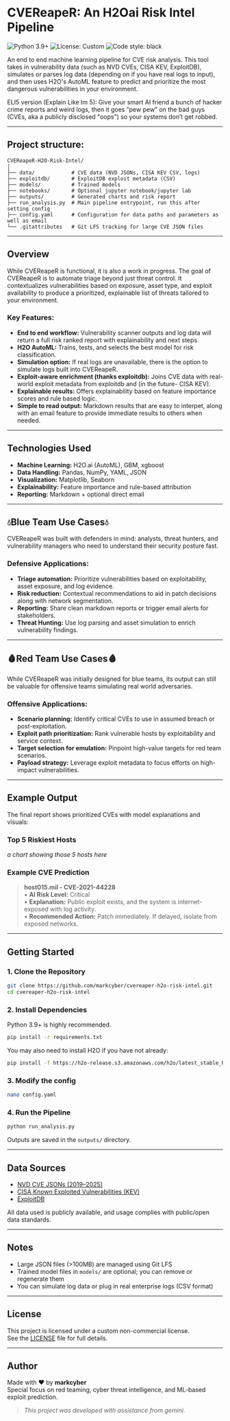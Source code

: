 
# CVEReapeR: An H2Oai Risk Intel Pipeline

![Python 3.9+](https://img.shields.io/badge/python-3.9+-blue.svg)
![License: Custom](https://img.shields.io/badge/License-Custom-blue.svg)
![Code style: black](https://img.shields.io/badge/code%20style-black-000000.svg)

An end to end machine learning pipeline for CVE risk analysis. This tool takes in vulnerability data (such as NVD CVEs, CISA KEV, ExploitDB), simulates or parses log data (depending on if you have real logs to input), and then uses H2O's AutoML feature to predict and prioritize the most dangerous vulnerabilities in your environment.


ELI5 version (Explain Like Im 5): Give your smart AI friend a bunch of hacker crime reports and weird logs, then it goes “pew pew” on the bad guys (CVEs, aka a publicly disclosed "oops") so your systems don’t get robbed.


---

## Project structure:

```
CVEReapeR-H2O-Risk-Intel/
│
├── data/            # CVE data (NVD JSONs, CISA KEV CSV, logs)
├── exploitdb/       # ExploitDB exploit metadata (CSV)
├── models/          # Trained models
├── notebooks/       # Optional jupyter notebook/jupyter lab
├── outputs/         # Generated charts and risk report
├── run_analysis.py  # Main pipeline entrypoint, run this after setting config
├── config.yaml      # Configuration for data paths and parameters as well as email
└── .gitattributes   # Git LFS tracking for large CVE JSON files
```

---

## Overview

While CVEReapeR is functional, it is also a work in progress. The goal of CVEReapeR is to automate triage beyond just threat control. It contextualizes vulnerabilities based on exposure, asset type, and exploit availability to produce a prioritized, explainable list of threats tailored to your environment.

### Key Features:

- **End to end workflow:** Vulnerability scanner outputs and log data will return a full risk ranked report with explainability and next steps.
- **H2O AutoML:** Trains, tests, and selects the best model for risk classification.
- **Simulation option:** If real logs are unavailable, there is the option to simulate logs built into CVEReapeR.
- **Exploit-aware enrichment (thanks exploitdb):** Joins CVE data with real-world exploit metadata from exploitdb and (in the future- CISA KEV).
- **Explainable results:** Offers explainability based on feature importance scores and rule based logic.
- **Simple to read output:** Markdown results that are easy to interpet, along with an email feature to provide immediate results to others when needed.

---

## Technologies Used

- **Machine Learning:** H2O.ai (AutoML), GBM, xgboost
- **Data Handling:** Pandas, NumPy, YAML, JSON  
- **Visualization:** Matplotlib, Seaborn  
- **Explainability:** Feature importance and rule-based attribution  
- **Reporting:** Markdown + optional direct email

---

## 💧Blue Team Use Cases💧

CVEReapeR was built with defenders in mind: analysts, threat hunters, and vulnerability managers who need to understand their security posture fast.

### Defensive Applications:

- **Triage automation:** Prioritize vulnerabilities based on exploitability, asset exposure, and log evidence.
- **Risk reduction:** Contextual recommendations to aid in patch decisions along with network segmentation.
- **Reporting:** Share clean markdown reports or trigger email alerts for stakeholders.
- **Threat Hunting:** Use log parsing and asset simulation to enrich vulnerability findings.
  
---

## 🩸Red Team Use Cases🩸

While CVEReapeR was initially designed for blue teams, its output can still be valuable for offensive teams simulating real world adversaries.

### Offensive Applications:

- **Scenario planning:** Identify critical CVEs to use in assumed breach or post-exploitation.
- **Exploit path prioritization:** Rank vulnerable hosts by exploitability and service context.
- **Target selection for emulation:** Pinpoint high-value targets for red team scenarios.
- **Payload strategy:** Leverage exploit metadata to focus efforts on high-impact vulnerabilities.

---

## Example Output

The final report shows prioritized CVEs with model explanations and visuals:

### Top 5 Riskiest Hosts

*a chart showing those 5 hosts here*

### Example CVE Prediction

> **host015.mil - CVE-2021-44228**  
> • **AI Risk Level:** Critical  
> • **Explanation:** Public exploit exists, and the system is internet-exposed with log activity.  
> • **Recommended Action:** Patch immediately. If delayed, isolate from exposed networks.

---

## Getting Started

### 1. Clone the Repository

```bash
git clone https://github.com/markcyber/cvereaper-h2o-risk-intel.git
cd cvereaper-h2o-risk-intel
```

### 2. Install Dependencies

Python 3.9+ is highly recommended.

```bash
pip install -r requirements.txt
```

You may also need to install H2O if you have not already:

```bash
pip install -f https://h2o-release.s3.amazonaws.com/h2o/latest_stable_Py.html h2o
```

### 3. Modify the config

```bash
nano config.yaml
```

### 4. Run the Pipeline

```bash
python run_analysis.py
```
Outputs are saved in the `outputs/` directory.

---

## Data Sources

-  [NVD CVE JSONs (2019–2025)](https://nvd.nist.gov/vuln/data-feeds)  
-  [CISA Known Exploited Vulnerabilities (KEV)](https://www.cisa.gov/known-exploited-vulnerabilities-catalog)  
-  [ExploitDB](https://www.exploit-db.com)

All data used is publicly available, and usage complies with public/open data standards.

---

## Notes

- Large JSON files (>100MB) are managed using Git LFS  
- Trained model files in `models/` are optional; you can remove or regenerate them  
- You can simulate log data or plug in real enterprise logs (CSV format)

---

## License

This project is licensed under a custom non-commercial license.  
See the [LICENSE](./LICENSE.md) file for full details.

---

## Author

Made with ❤️ by **markcyber**  
Special focus on red teaming, cyber threat intelligence, and ML-based exploit prediction.

> _This project was developed with assistance from gemini._
